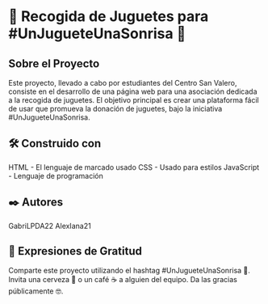# 🧸 Recogida de Juguetes para #UnJugueteUnaSonrisa 🎁

## Sobre el Proyecto
Este proyecto, llevado a cabo por estudiantes del Centro San Valero, consiste en el desarrollo de una página web para una asociación dedicada a la recogida de juguetes. El objetivo principal es crear una plataforma fácil de usar que promueva la donación de juguetes, bajo la iniciativa #UnJugueteUnaSonrisa.

## 🛠️ Construido con
HTML - El lenguaje de marcado usado
CSS - Usado para estilos
JavaScript - Lenguaje de programación

## ✒️ Autores
GabriLPDA22
AlexIana21

## 🎁 Expresiones de Gratitud
Comparte este proyecto utilizando el hashtag #UnJugueteUnaSonrisa 📢.
Invita una cerveza 🍺 o un café ☕ a alguien del equipo.
Da las gracias públicamente 🤓.
